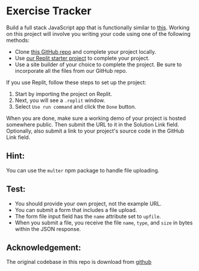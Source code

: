 # Exercise Tracker
Build a full stack JavaScript app that is functionally similar to [this](https://file-metadata-microservice.freecodecamp.rocks/). Working on this project will involve you writing your code using one of the following methods:

- Clone [this GitHub repo](https://github.com/freeCodeCamp/boilerplate-project-filemetadata/) and complete your project locally.
- Use [our Replit starter project](https://replit.com/github/freeCodeCamp/boilerplate-project-filemetadata) to complete your project.
- Use a site builder of your choice to complete the project. Be sure to incorporate all the files from our GitHub repo.

If you use Replit, follow these steps to set up the project:
1. Start by importing the project on Replit.
2. Next, you will see a `.replit` window.
3. Select `Use run command` and click the `Done` button.

When you are done, make sure a working demo of your project is hosted somewhere public. Then submit the URL to it in the Solution Link field. Optionally, also submit a link to your project's source code in the GitHub Link field.


##  Hint:
You can use the `multer` npm package to handle file uploading.

## Test:
- You should provide your own project, not the example URL.
- You can submit a form that includes a file upload.
- The form file input field has the `name` attribute set to `upfile`.
- When you submit a file, you receive the file `name`, `type`, and `size` in bytes within the JSON response.

## Acknowledgement:
The original codebase in this repo is download from [github](https://github.com/freeCodeCamp/boilerplate-project-filemetadata/)
